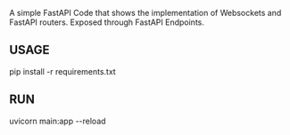 A simple FastAPI Code that shows the implementation of Websockets and FastAPI routers.
Exposed through FastAPI Endpoints.


## USAGE

pip install -r requirements.txt

## RUN

uvicorn main:app --reload
